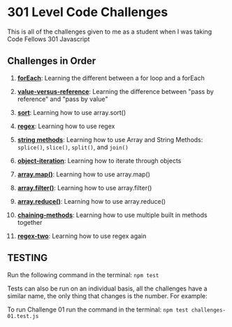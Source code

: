 # 301 Level Code Challenges

This is all of the challenges given to me as a student when I was taking Code Fellows 301 Javascript

## Challenges in Order

  1. **[forEach](./forEach/challenges-01.test.js)**: Learning the different between a for loop and a forEach

  2. **[value-versus-reference](./value-versus-reference/challenges-02.test.js)**: Learning the difference between "pass by reference" and "pass by value"

  3. **[sort](./sort/challenges-03.test.js)**: Learning how to use array.sort()

  4. **[regex](./regex/challenges-04.test.js)**: Learning how to use regex

  5. **[string methods](./string-methods/challenges-05.test.js)**: Learning how to use Array and String Methods: `splice()`, `slice()`, `split()`, and `join()`

  6. **[object-iteration](./object-iterations/challenges-06.test.js)**: Learning how to iterate through objects

  7. **[array.map()](./array.map()/challenges-07.test.js)**: Learning how to use array.map()

  8. **[array.filter()](./array.filter()/challenges-08.test.js)**: Learning how to use array.filter()

  9. **[array.reduce()](./array.reduce()/challenges-09.test.js)**: Learning how to use array.reduce()
  
  10. **[chaining-methods](./chaining-method/challenges-10.test.js)**: Learning how to use multiple built in methods together

  11. **[regex-two](./regex-two/challenges-11.test.js)**: Learning how to use regex again

## TESTING

Run the following command in the terminal: `npm test`  

Tests can also be run on an individual basis, all the challenges have a similar name, the only thing that changes is the number. For example:  

To run Challenge 01 run the command in the terminal: `npm test challenges-01.test.js`
